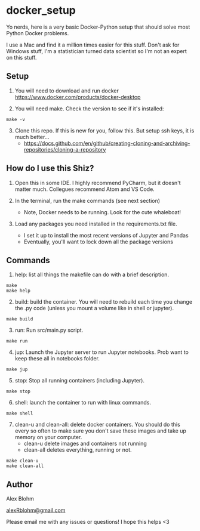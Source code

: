 # docker_setup

Yo nerds, here is a very basic Docker-Python setup that should solve most Python Docker problems.

I use a Mac and find it a million times easier for this stuff. Don't ask for Windows stuff, I'm a statistician turned
data scientist so I'm not an expert on this stuff.

## Setup

1. You will need to download and run docker
   https://www.docker.com/products/docker-desktop

2. You will need make. Check the version to see if it's installed:

```
make -v
```

3. Clone this repo. If this is new for you, follow this. But setup ssh keys, it is much better...
    - https://docs.github.com/en/github/creating-cloning-and-archiving-repositories/cloning-a-repository

## How do I use this Shiz?

1. Open this in some IDE. I highly recommend PyCharm, but it doesn't matter much. Collegues recommend Atom and VS Code.
2. In the terminal, run the make commands (see next section)
    - Note, Docker needs to be running. Look for the cute whaleboat!

3. Load any packages you need installed in the requirements.txt file.
    - I set it up to install the most recent versions of Jupyter and Pandas
    - Eventually, you'll want to lock down all the package versions

## Commands

1. help: list all things the makefile can do with a brief description.

```
make
make help
```

2. build: build the container. You will need to rebuild each time you change the .py code (unless you mount a volume
   like in shell or jupyter).

```
make build
```

3. run: Run src/main.py script.

```
make run
```

4. jup: Launch the Jupyter server to run Jupyter notebooks. Prob want to keep these all in notebooks folder.

```
make jup
```

5. stop: Stop all running containers (including Jupyter).

```
make stop
```

6. shell: launch the container to run with linux commands.

```
make shell
```

7. clean-u and clean-all: delete docker containers.  You should do this every so often to make sure you don't save these images and take up memory on your computer.
   - clean-u delete images and containers not running
   - clean-all deletes everything, running or not.
```
make clean-u
make clean-all
```

## Author
Alex Blohm

alexRblohm@gmail.com

Please email me with any issues or questions!  I hope this helps <3
